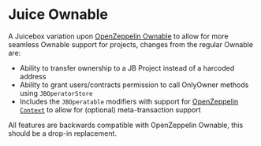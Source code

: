 # Juice Ownable
A Juicebox variation upon [OpenZeppelin Ownable](https://github.com/OpenZeppelin/openzeppelin-contracts/blob/master/contracts/access/Ownable.sol) to allow for more seamless Ownable support for projects, changes from the regular Ownable are:
- Ability to transfer ownership to a JB Project instead of a harcoded address
- Ability to grant users/contracts permission to call OnlyOwner methods using `JBOperatorStore`
- Includes the `JBOperatable` modifiers with support for [OpenZeppelin `Context`](https://github.com/OpenZeppelin/openzeppelin-contracts/blob/master/contracts/utils/Context.sol) to allow for (optional) meta-transaction support

All features are backwards compatible with OpenZeppelin Ownable, this should be a drop-in replacement.
